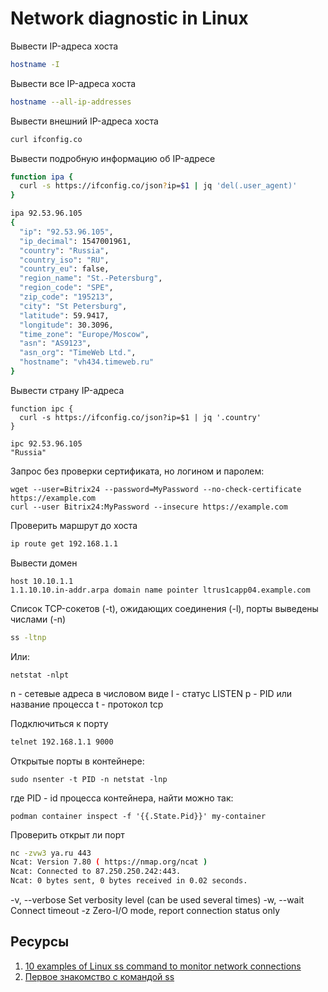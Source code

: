# Network diagnostic in Linux

Вывести IP-адреса хоста
```bash
hostname -I
```

Вывести все IP-адреса хоста
```bash
hostname --all-ip-addresses
```

Вывести внешний IP-адреса хоста
```bash
curl ifconfig.co
```

Вывести подробную информацию об IP-адресе
```bash
function ipa {
  curl -s https://ifconfig.co/json?ip=$1 | jq 'del(.user_agent)'
}

ipa 92.53.96.105
{
  "ip": "92.53.96.105",
  "ip_decimal": 1547001961,
  "country": "Russia",
  "country_iso": "RU",
  "country_eu": false,
  "region_name": "St.-Petersburg",
  "region_code": "SPE",
  "zip_code": "195213",
  "city": "St Petersburg",
  "latitude": 59.9417,
  "longitude": 30.3096,
  "time_zone": "Europe/Moscow",
  "asn": "AS9123",
  "asn_org": "TimeWeb Ltd.",
  "hostname": "vh434.timeweb.ru"
}
```

Вывести страну IP-адреса

```shell
function ipc {
  curl -s https://ifconfig.co/json?ip=$1 | jq '.country'
}

ipc 92.53.96.105
"Russia"
```

Запрос без проверки сертификата, но логином и паролем:
```shell
wget --user=Bitrix24 --password=MyPassword --no-check-certificate https://example.com
curl --user Bitrix24:MyPassword --insecure https://example.com
```

Проверить маршрут до хоста
```bash
ip route get 192.168.1.1
```

Вывести домен
```shell
host 10.10.1.1
1.1.10.10.in-addr.arpa domain name pointer ltrus1capp04.example.com
```

Список TCP-сокетов (-t), ожидающих соединения (-l), порты выведены числами (-n)
```bash
ss -ltnp
```

Или:
```shell
netstat -nlpt
```
n - сетевые адреса в числовом виде
l - статус LISTEN
p - PID или название процесса
t - протокол tcp

Подключиться к порту
```bash
telnet 192.168.1.1 9000
```

Открытые порты в контейнере:

```shell
sudo nsenter -t PID -n netstat -lnp
```

где PID - id процесса контейнера, найти можно так:

```shell
podman container inspect -f '{{.State.Pid}}' my-container
```

Проверить открыт ли порт
```bash
nc -zvw3 ya.ru 443
Ncat: Version 7.80 ( https://nmap.org/ncat )
Ncat: Connected to 87.250.250.242:443.
Ncat: 0 bytes sent, 0 bytes received in 0.02 seconds.
```

-v, --verbose              Set verbosity level (can be used several times)
-w, --wait <time>          Connect timeout
-z                         Zero-I/O mode, report connection status only


## Ресурсы

1. [10 examples of Linux ss command to monitor network connections](https://www.binarytides.com/linux-ss-command/)
2. [Первое знакомство с командой ss](https://habr.com/ru/company/ruvds/blog/346744/)
